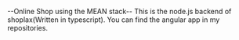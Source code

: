 --Online Shop using the MEAN stack--
This is the node.js backend of shoplax(Written in typescript).
You can find the angular app in my repositories.